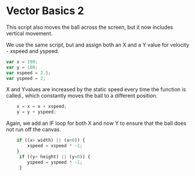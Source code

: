 # Vector Basics 2

This script also moves the ball across the screen, but it now includes vertical movement.

We use the same script, but and assign both an X and a Y value for velocity - xspeed and yspeed.

```js
var x = 100;
var y = 100;
var xspeed = 2.5;
var yspeed = 2;
```

X and Yvalues are increased by the static speed every time the function is called., which constantly moves the ball to a different position.

```js
    x = x = x + xspeed;
    y = y + yspeed;
```

Again, we add an IF loop for both X and now Y to ensure that the ball does not run off the canvas.

```js
    if ((x> width) || (x<0)) {
        xspeed = xspeed * -1;
    }
     if ((y> height) || (y<0)) {
        yspeed = yspeed * -1;
     }
```